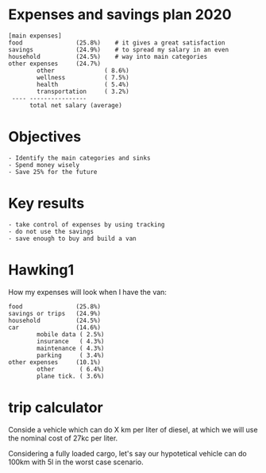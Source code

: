 # Expenses and savings plan 2020

    [main expenses]
    food               (25.8%)    # it gives a great satisfaction
    savings            (24.9%)    # to spread my salary in an even
    household          (24.5%)    # way into main categories
    other expenses     (24.7%)
            other              ( 8.6%)
            wellness           ( 7.5%)
            health             ( 5.4%)
            transportation     ( 3.2%)
     ---- ----------------
          total net salary (average)

# Objectives

    - Identify the main categories and sinks
    - Spend money wisely
    - Save 25% for the future

# Key results

    - take control of expenses by using tracking
    - do not use the savings
    - save enough to buy and build a van

# Hawking1

How my expenses will look when I have the van:

    food               (25.8%)
    savings or trips   (24.9%)
    household          (24.5%)
    car                (14.6%)
            mobile data ( 2.5%)
            insurance   ( 4.3%)
            maintenance ( 4.3%)
            parking     ( 3.4%)
    other expenses     (10.1%)
            other       ( 6.4%)
            plane tick. ( 3.6%)

# trip calculator

Conside a vehicle which can do X km per liter of diesel, at which we will use
the nominal cost of 27kc per liter.

Considering a fully loaded cargo, let's say our hypotetical vehicle can do
100km with 5l in the worst case scenario.
